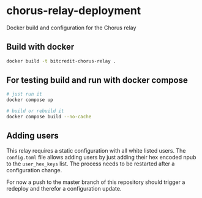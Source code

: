 # chorus-relay-deployment

Docker build and configuration for the Chorus relay

## Build with docker

```bash
docker build -t bitcredit-chorus-relay .
```

## For testing build and run with docker compose

```bash
# just run it
docker compose up

# build or rebuild it
docker compose build --no-cache
```

## Adding users

This relay requires a static configuration with all white listed users. The
`config.toml` file allows adding users by just adding their hex encoded npub
to the `user_hex_keys` list. The process needs to be restarted after a
configuration change.

For now a push to the master branch of this repository should trigger a
redeploy and therefor a configuration update.
